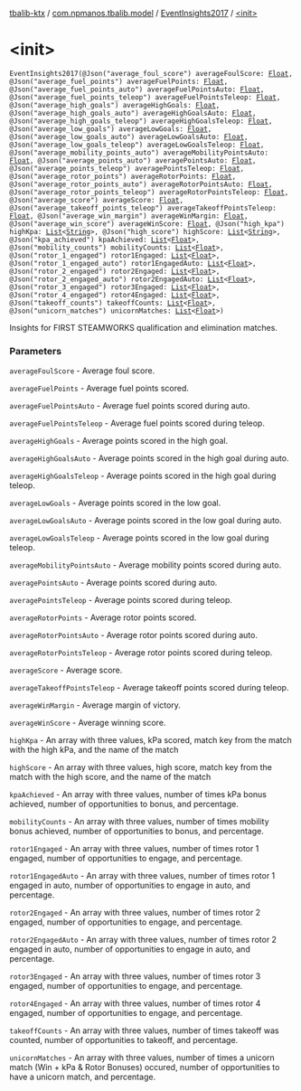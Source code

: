 [tbalib-ktx](../../index.md) / [com.npmanos.tbalib.model](../index.md) / [EventInsights2017](index.md) / [&lt;init&gt;](./-init-.md)

# &lt;init&gt;

`EventInsights2017(@Json("average_foul_score") averageFoulScore: `[`Float`](https://kotlinlang.org/api/latest/jvm/stdlib/kotlin/-float/index.html)`, @Json("average_fuel_points") averageFuelPoints: `[`Float`](https://kotlinlang.org/api/latest/jvm/stdlib/kotlin/-float/index.html)`, @Json("average_fuel_points_auto") averageFuelPointsAuto: `[`Float`](https://kotlinlang.org/api/latest/jvm/stdlib/kotlin/-float/index.html)`, @Json("average_fuel_points_teleop") averageFuelPointsTeleop: `[`Float`](https://kotlinlang.org/api/latest/jvm/stdlib/kotlin/-float/index.html)`, @Json("average_high_goals") averageHighGoals: `[`Float`](https://kotlinlang.org/api/latest/jvm/stdlib/kotlin/-float/index.html)`, @Json("average_high_goals_auto") averageHighGoalsAuto: `[`Float`](https://kotlinlang.org/api/latest/jvm/stdlib/kotlin/-float/index.html)`, @Json("average_high_goals_teleop") averageHighGoalsTeleop: `[`Float`](https://kotlinlang.org/api/latest/jvm/stdlib/kotlin/-float/index.html)`, @Json("average_low_goals") averageLowGoals: `[`Float`](https://kotlinlang.org/api/latest/jvm/stdlib/kotlin/-float/index.html)`, @Json("average_low_goals_auto") averageLowGoalsAuto: `[`Float`](https://kotlinlang.org/api/latest/jvm/stdlib/kotlin/-float/index.html)`, @Json("average_low_goals_teleop") averageLowGoalsTeleop: `[`Float`](https://kotlinlang.org/api/latest/jvm/stdlib/kotlin/-float/index.html)`, @Json("average_mobility_points_auto") averageMobilityPointsAuto: `[`Float`](https://kotlinlang.org/api/latest/jvm/stdlib/kotlin/-float/index.html)`, @Json("average_points_auto") averagePointsAuto: `[`Float`](https://kotlinlang.org/api/latest/jvm/stdlib/kotlin/-float/index.html)`, @Json("average_points_teleop") averagePointsTeleop: `[`Float`](https://kotlinlang.org/api/latest/jvm/stdlib/kotlin/-float/index.html)`, @Json("average_rotor_points") averageRotorPoints: `[`Float`](https://kotlinlang.org/api/latest/jvm/stdlib/kotlin/-float/index.html)`, @Json("average_rotor_points_auto") averageRotorPointsAuto: `[`Float`](https://kotlinlang.org/api/latest/jvm/stdlib/kotlin/-float/index.html)`, @Json("average_rotor_points_teleop") averageRotorPointsTeleop: `[`Float`](https://kotlinlang.org/api/latest/jvm/stdlib/kotlin/-float/index.html)`, @Json("average_score") averageScore: `[`Float`](https://kotlinlang.org/api/latest/jvm/stdlib/kotlin/-float/index.html)`, @Json("average_takeoff_points_teleop") averageTakeoffPointsTeleop: `[`Float`](https://kotlinlang.org/api/latest/jvm/stdlib/kotlin/-float/index.html)`, @Json("average_win_margin") averageWinMargin: `[`Float`](https://kotlinlang.org/api/latest/jvm/stdlib/kotlin/-float/index.html)`, @Json("average_win_score") averageWinScore: `[`Float`](https://kotlinlang.org/api/latest/jvm/stdlib/kotlin/-float/index.html)`, @Json("high_kpa") highKpa: `[`List`](https://kotlinlang.org/api/latest/jvm/stdlib/kotlin.collections/-list/index.html)`<`[`String`](https://kotlinlang.org/api/latest/jvm/stdlib/kotlin/-string/index.html)`>, @Json("high_score") highScore: `[`List`](https://kotlinlang.org/api/latest/jvm/stdlib/kotlin.collections/-list/index.html)`<`[`String`](https://kotlinlang.org/api/latest/jvm/stdlib/kotlin/-string/index.html)`>, @Json("kpa_achieved") kpaAchieved: `[`List`](https://kotlinlang.org/api/latest/jvm/stdlib/kotlin.collections/-list/index.html)`<`[`Float`](https://kotlinlang.org/api/latest/jvm/stdlib/kotlin/-float/index.html)`>, @Json("mobility_counts") mobilityCounts: `[`List`](https://kotlinlang.org/api/latest/jvm/stdlib/kotlin.collections/-list/index.html)`<`[`Float`](https://kotlinlang.org/api/latest/jvm/stdlib/kotlin/-float/index.html)`>, @Json("rotor_1_engaged") rotor1Engaged: `[`List`](https://kotlinlang.org/api/latest/jvm/stdlib/kotlin.collections/-list/index.html)`<`[`Float`](https://kotlinlang.org/api/latest/jvm/stdlib/kotlin/-float/index.html)`>, @Json("rotor_1_engaged_auto") rotor1EngagedAuto: `[`List`](https://kotlinlang.org/api/latest/jvm/stdlib/kotlin.collections/-list/index.html)`<`[`Float`](https://kotlinlang.org/api/latest/jvm/stdlib/kotlin/-float/index.html)`>, @Json("rotor_2_engaged") rotor2Engaged: `[`List`](https://kotlinlang.org/api/latest/jvm/stdlib/kotlin.collections/-list/index.html)`<`[`Float`](https://kotlinlang.org/api/latest/jvm/stdlib/kotlin/-float/index.html)`>, @Json("rotor_2_engaged_auto") rotor2EngagedAuto: `[`List`](https://kotlinlang.org/api/latest/jvm/stdlib/kotlin.collections/-list/index.html)`<`[`Float`](https://kotlinlang.org/api/latest/jvm/stdlib/kotlin/-float/index.html)`>, @Json("rotor_3_engaged") rotor3Engaged: `[`List`](https://kotlinlang.org/api/latest/jvm/stdlib/kotlin.collections/-list/index.html)`<`[`Float`](https://kotlinlang.org/api/latest/jvm/stdlib/kotlin/-float/index.html)`>, @Json("rotor_4_engaged") rotor4Engaged: `[`List`](https://kotlinlang.org/api/latest/jvm/stdlib/kotlin.collections/-list/index.html)`<`[`Float`](https://kotlinlang.org/api/latest/jvm/stdlib/kotlin/-float/index.html)`>, @Json("takeoff_counts") takeoffCounts: `[`List`](https://kotlinlang.org/api/latest/jvm/stdlib/kotlin.collections/-list/index.html)`<`[`Float`](https://kotlinlang.org/api/latest/jvm/stdlib/kotlin/-float/index.html)`>, @Json("unicorn_matches") unicornMatches: `[`List`](https://kotlinlang.org/api/latest/jvm/stdlib/kotlin.collections/-list/index.html)`<`[`Float`](https://kotlinlang.org/api/latest/jvm/stdlib/kotlin/-float/index.html)`>)`

Insights for FIRST STEAMWORKS qualification and elimination matches.

### Parameters

`averageFoulScore` - Average foul score.

`averageFuelPoints` - Average fuel points scored.

`averageFuelPointsAuto` - Average fuel points scored during auto.

`averageFuelPointsTeleop` - Average fuel points scored during teleop.

`averageHighGoals` - Average points scored in the high goal.

`averageHighGoalsAuto` - Average points scored in the high goal during auto.

`averageHighGoalsTeleop` - Average points scored in the high goal during teleop.

`averageLowGoals` - Average points scored in the low goal.

`averageLowGoalsAuto` - Average points scored in the low goal during auto.

`averageLowGoalsTeleop` - Average points scored in the low goal during teleop.

`averageMobilityPointsAuto` - Average mobility points scored during auto.

`averagePointsAuto` - Average points scored during auto.

`averagePointsTeleop` - Average points scored during teleop.

`averageRotorPoints` - Average rotor points scored.

`averageRotorPointsAuto` - Average rotor points scored during auto.

`averageRotorPointsTeleop` - Average rotor points scored during teleop.

`averageScore` - Average score.

`averageTakeoffPointsTeleop` - Average takeoff points scored during teleop.

`averageWinMargin` - Average margin of victory.

`averageWinScore` - Average winning score.

`highKpa` - An array with three values, kPa scored, match key from the match with the high kPa, and the name of the match

`highScore` - An array with three values, high score, match key from the match with the high score, and the name of the match

`kpaAchieved` - An array with three values, number of times kPa bonus achieved, number of opportunities to bonus, and percentage.

`mobilityCounts` - An array with three values, number of times mobility bonus achieved, number of opportunities to bonus, and percentage.

`rotor1Engaged` - An array with three values, number of times rotor 1 engaged, number of opportunities to engage, and percentage.

`rotor1EngagedAuto` - An array with three values, number of times rotor 1 engaged in auto, number of opportunities to engage in auto, and percentage.

`rotor2Engaged` - An array with three values, number of times rotor 2 engaged, number of opportunities to engage, and percentage.

`rotor2EngagedAuto` - An array with three values, number of times rotor 2 engaged in auto, number of opportunities to engage in auto, and percentage.

`rotor3Engaged` - An array with three values, number of times rotor 3 engaged, number of opportunities to engage, and percentage.

`rotor4Engaged` - An array with three values, number of times rotor 4 engaged, number of opportunities to engage, and percentage.

`takeoffCounts` - An array with three values, number of times takeoff was counted, number of opportunities to takeoff, and percentage.

`unicornMatches` - An array with three values, number of times a unicorn match (Win + kPa &amp; Rotor Bonuses) occured, number of opportunities to have a unicorn match, and percentage.